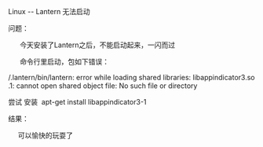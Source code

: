Linux -- Lantern 无法启动

  


问题：

      今天安装了Lantern之后，不能启动起来，一闪而过

      命令行里启动，包如下错误：

/.lantern/bin/lantern: error while loading shared libraries: libappindicator3.so.1: cannot open shared object file: No such file or directory  

  


尝试 安装  apt-get install libappindicator3-1



结果：

     可以愉快的玩耍了

